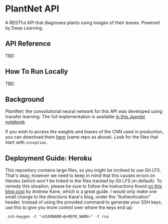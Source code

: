 # PlantNet API
A RESTful API that diagnoses plants using images of their leaves. Powered by Deep Learning.

## API Reference 
TBD

## How To Run Locally 
TBD


## Background

*PlantNet*: the convolutional neural network for this API was developed using transfer learning. The full implementation is available [in this Jupyter notebook](https://github.com/UPstartDeveloper/DS-2.4-Advanced-Topics/blob/main/Notebooks/Computer_Vision/Plant_Vision.ipynb).

If you wish to access the weights and biases of the CNN used in production, you can download them [here](https://github.com/UPstartDeveloper/DS-2.4-Advanced-Topics/tree/main/Notebooks/Computer_Vision/checkpoint) (same repo as above). Look for the files that start with `inception`.


## Deployment Guide: Heroku

This repository contains large files, so you might be inclined to use Git LFS. That's okay, however we need to keep in mind that this causes errors on Heroku (which won't be linked to the files tracked by Git LFS on default). To remedy this situation, please be sure to follow the instructions found [on this blog post](https://ankane.org/git-lfs-on-heroku) by Andrew Kane, which is a great guide. I would only make one small change to the directions Kane's blog, under the "Authentication" header. Instead of using the provided command to generate your SSH keys, use  this to give you more control over where the keys end up:

```
 ssh-keygen -C "<USERNAME>@<REPO_NAME>" -t rsa
 ```